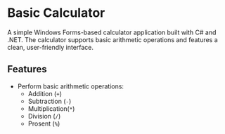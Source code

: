 # Basic Calculator
A simple Windows Forms-based calculator application built with C# and .NET.
The calculator supports basic arithmetic operations and features a clean, user-friendly interface.


## Features
- Perform basic arithmetic operations:
	-  Addition (`+`)
	- Subtraction (`-`)
	- Multiplication(`*`)
	- Division (`/`)
	- Prosent (`%`)
